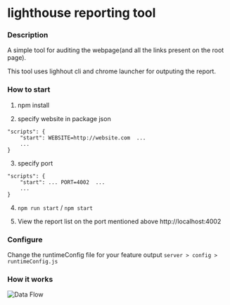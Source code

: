 # lighthouse reporting tool

### Description
A simple tool for auditing the webpage(and all the links present on the root page).

This tool uses lighhout cli and chrome launcher for outputing the report.

### How to start   

1. npm install

2. specify website in package json

```
"scripts": {
    "start": WEBSITE=http://website.com  ...
    ...
}
```

3. specify port
```
"scripts": {
    "start": ... PORT=4002  ...
    ...
}
```

4. ```npm run start``` / ```npm start```

5. View the report list on the port mentioned above
 http://localhost:4002


### Configure   
Change the runtimeConfig file for your feature output
```server > config > runtimeConfig.js```


### How it works

![Data Flow](https://github.com/designerdevil/lighthouse/blob/master/docs/dataflow.jpg)